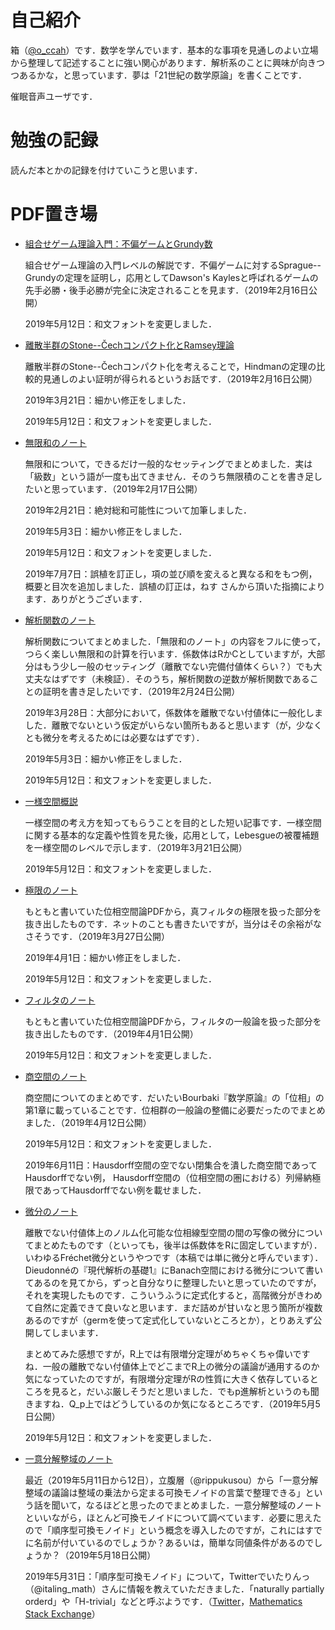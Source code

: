 # 自己紹介

箱（[@o_ccah](https://twitter.com/o_ccah/)）です．数学を学んでいます．基本的な事項を見通しのよい立場から整理して記述することに強い関心があります．解析系のことに興味が向きつつあるかな，と思っています．夢は「21世紀の数学原論」を書くことです．

催眠音声ユーザです．


# 勉強の記録

読んだ本とかの記録を付けていこうと思います．


# PDF置き場

* [組合せゲーム理論入門：不偏ゲームとGrundy数](docs/cgt-20190512.pdf)

  組合せゲーム理論の入門レベルの解説です．不偏ゲームに対するSprague--Grundyの定理を証明し，応用としてDawson's Kaylesと呼ばれるゲームの先手必勝・後手必勝が完全に決定されることを見ます．（2019年2月16日公開）

  2019年5月12日：和文フォントを変更しました．

* [離散半群のStone--Čechコンパクト化とRamsey理論](docs/hindman-20190512.pdf)

  離散半群のStone--Čechコンパクト化を考えることで，Hindmanの定理の比較的見通しのよい証明が得られるというお話です．（2019年2月16日公開）

  2019年3月21日：細かい修正をしました．

  2019年5月12日：和文フォントを変更しました．

* [無限和のノート](docs/infinite-sum-20190707.pdf)

  無限和について，できるだけ一般的なセッティングでまとめました．実は「級数」という語が一度も出てきません．そのうち無限積のことを書き足したいと思っています．（2019年2月17日公開）

  2019年2月21日：絶対総和可能性について加筆しました．

  2019年5月3日：細かい修正をしました．

  2019年5月12日：和文フォントを変更しました．

  2019年7月7日：誤植を訂正し，項の並び順を変えると異なる和をもつ例，概要と目次を追加しました．誤植の訂正は，ねす さんから頂いた指摘によります．ありがとうございます．

* [解析関数のノート](docs/analytic-function-20190512.pdf)

  解析関数についてまとめました．「無限和のノート」の内容をフルに使って，つらく楽しい無限和の計算を行います．係数体はRかCとしていますが，大部分はもう少し一般のセッティング（離散でない完備付値体くらい？）でも大丈夫なはずです（未検証）．そのうち，解析関数の逆数が解析関数であることの証明を書き足したいです．（2019年2月24日公開）

  2019年3月28日：大部分において，係数体を離散でない付値体に一般化しました．離散でないという仮定がいらない箇所もあると思います（が，少なくとも微分を考えるためには必要なはずです）．

  2019年5月3日：細かい修正をしました．

  2019年5月12日：和文フォントを変更しました．

* [一様空間概説](docs/uniform-intro-20190512.pdf)

  一様空間の考え方を知ってもらうことを目的とした短い記事です．一様空間に関する基本的な定義や性質を見た後，応用として，Lebesgueの被覆補題を一様空間のレベルで示します．（2019年3月21日公開）

  2019年5月12日：和文フォントを変更しました．

* [極限のノート](docs/limit-20190512.pdf)

  もともと書いていた位相空間論PDFから，真フィルタの極限を扱った部分を抜き出したものです．ネットのことも書きたいですが，当分はその余裕がなさそうです．（2019年3月27日公開）

  2019年4月1日：細かい修正をしました．

  2019年5月12日：和文フォントを変更しました．

* [フィルタのノート](docs/filter-20190512.pdf)

  もともと書いていた位相空間論PDFから，フィルタの一般論を扱った部分を抜き出したものです．（2019年4月1日公開）

  2019年5月12日：和文フォントを変更しました．

* [商空間のノート](docs/quotient-space-20190611.pdf)

  商空間についてのまとめです．だいたいBourbaki『数学原論』の「位相」の第1章に載っていることです．位相群の一般論の整備に必要だったのでまとめました．（2019年4月12日公開）

  2019年5月12日：和文フォントを変更しました．

  2019年6月11日：Hausdorff空間の空でない閉集合を潰した商空間であってHausdorffでない例，
  Hausdorff空間の（位相空間の圏における）列帰納極限であってHausdorffでない例を載せました．

* [微分のノート](docs/differentiation-20190512.pdf)

  離散でない付値体上のノルム化可能な位相線型空間の間の写像の微分についてまとめたものです（といっても，後半は係数体をRに固定していますが）．いわゆるFréchet微分というやつです（本稿では単に微分と呼んでいます）．Dieudonnéの『現代解析の基礎1』にBanach空間における微分について書いてあるのを見てから，ずっと自分なりに整理したいと思っていたのですが，それを実現したものです．こういうふうに定式化すると，高階微分がきわめて自然に定義できて良いなと思います．まだ詰めが甘いなと思う箇所が複数あるのですが（germを使って定式化していないところとか），とりあえず公開してしまいます．
  
  まとめてみた感想ですが，R上では有限増分定理がめちゃくちゃ偉いですね．一般の離散でない付値体上でどこまでR上の微分の議論が通用するのか気になっていたのですが，有限増分定理がRの性質に大きく依存しているところを見ると，だいぶ厳しそうだと思いました．でもp進解析というのも聞きますね．Q_p上ではどうしているのか気になるところです．（2019年5月5日公開）

  2019年5月12日：和文フォントを変更しました．

* [一意分解整域のノート](docs/ufd-20190518.pdf)

  最近（2019年5月11日から12日），立腹層（@rippukusou）から「一意分解整域の議論は整域の乗法から定まる可換モノイドの言葉で整理できる」という話を聞いて，なるほどと思ったのでまとめました．一意分解整域のノートといいながら，ほとんど可換モノイドについて調べています．必要に思えたので「順序型可換モノイド」という概念を導入したのですが，これにはすでに名前が付いているのでしょうか？あるいは，簡単な同値条件があるのでしょうか？（2019年5月18日公開）

  2019年5月31日：「順序型可換モノイド」について，Twitterでいたりんっ（@italing_math）さんに情報を教えていただきました．「naturally partially orderd」や「H-trivial」などと呼ぶようです．（[Twitter](https://twitter.com/italing_math/status/1130250214835490817)，[Mathematics Stack Exchange](https://math.stackexchange.com/questions/857903/is-there-a-name-for-those-commutative-monoids-in-which-the-divisibility-order-is)）
